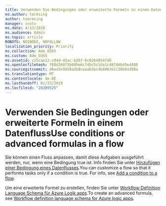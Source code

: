 ```yaml
---
title: Verwenden Sie Bedingungen oder erweiterte Formeln in einem Datenfluss
ms.author: toresing
author: tomresing
manager: scotv
ms.date: 4/13/2018
ms.audience: Admin
ms.topic: article
ROBOTS: NOINDEX, NOFOLLOW
localization_priority: Priority
ms.collection: Adm_O365
ms.custom: Adm_O365
ms.assetid: c25cae12-c04d-43ac-b26f-bc0264854f48
ms.openlocfilehash: f84d360f5b845e6cf4bc5c1da1c487ddb45ed488
ms.sourcegitcommit: d6ea5e9458a2b8ceaab3ac4bd483e1130b9a398a
ms.translationtype: MT
ms.contentlocale: de-DE
ms.lasthandoff: 01/15/2019
ms.locfileid: "28289525"
---
```

# <a name="use-conditions-or-advanced-formulas-in-a-flow"></a><span data-ttu-id="85e6b-102">Verwenden Sie Bedingungen oder erweiterte Formeln in einem Datenfluss</span><span class="sxs-lookup"><span data-stu-id="85e6b-102">Use conditions or advanced formulas in a flow</span></span>

<span data-ttu-id="85e6b-p101">Sie können einen Fluss anpassen, damit diese Aufgaben ausgeführt werden, nur, wenn eine Bedingung true ist. Info finden Sie unter [Hinzufügen einer Bedingung eines Datenflusses](https://go.microsoft.com/fwlink/?linkid=872112).</span><span class="sxs-lookup"><span data-stu-id="85e6b-p101">You can customize a flow so that it performs tasks only if a condition is true. For info, see [Add a condition to a flow](https://go.microsoft.com/fwlink/?linkid=872112).</span></span>
  
<span data-ttu-id="85e6b-105">Um eine erweiterte Formel zu erstellen, finden Sie unter [Workflow Definition Language Schema für Azure Logik apps](https://aka.ms/logicexpressions).</span><span class="sxs-lookup"><span data-stu-id="85e6b-105">To create an advanced formula, see [Workflow definition language schema for Azure logic apps](https://aka.ms/logicexpressions).</span></span>
  

